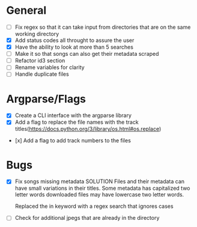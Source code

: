 # General
- [ ] Fix regex so that it can take input from directories that are on the same working directory
- [x] Add status codes all throught to assure the user
- [x] Have the ability to look at more than 5 searches
- [ ] Make it so that songs can also get their metadata scraped
- [ ] Refactor id3 section
- [ ] Rename variables for clarity
- [ ] Handle duplicate files

# Argparse/Flags
- [x] Create a CLI interface with the argparse library
- [x] Add a flag to replace the file names with the track titles(https://docs.python.org/3/library/os.html#os.replace)
-    [x] Add a flag to add track numbers to the files

# Bugs
- [x] Fix songs missing metadata
     SOLUTION Files and their metadata  can have small
     variations in their titles. Some metadata has capitalized
     two letter words downloaded files may have lowercase two
     letter words.

     Replaced the in keyword with a regex search that ignores cases
- [ ] Check for additional jpegs that are already in the directory

